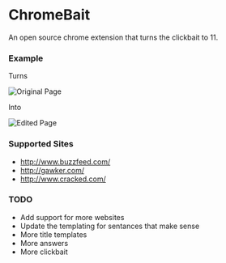# ChromeBait
An open source chrome extension that turns the clickbait to 11.

### Example

Turns

![Original Page](http://i.imgur.com/7pVEqpE.png)

Into

![Edited Page](http://i.imgur.com/jb8Q5rS.png)

### Supported Sites
* http://www.buzzfeed.com/
* http://gawker.com/
* http://www.cracked.com/

### TODO

* Add support for more websites
* Update the templating for sentances that make sense
* More title templates
* More answers
* More clickbait

